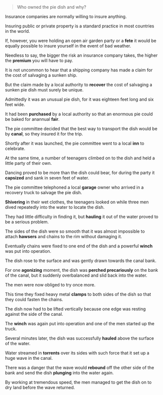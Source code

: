 > Who owned the pie dish and why?



Insurance companies are normally willing to insure anything.

Insuring public or private property is a standard practice in most countries in the world.

If, however, you were holding an open air garden party or a **fete** it would be equally possible to insure yourself in the event of bad weather.

Needless to say, the bigger the risk an insurance company takes, the higher the **premium** you will have to pay.

It is not uncommon to hear that a shipping company has made a claim for the cost of salvaging a sunken ship.

But the claim made by a local authority to **recover** the cost of salvaging a sunken pie dish must surely be unique.



Admittedly it was an unusual pie dish, for it was eighteen feet long and six feet wide.

It had been **purchased** by a local authority so that an enormous pie could be baked for anannual **fair**.

The pie committee decided that the best way to transport the dish would be by **canal**, so they insured it for the trip.

Shortly after it was launched, the pie committee went to a local **inn** to celebrate.

At the same time, a number of teenagers climbed on to the dish and held a little party of their own.

Dancing proved to be more than the dish could bear, for during the party it **capsized** and sank in seven feet of water.



The pie committee telephoned a local **garage** owner who arrived in a recovery truck to salvage the pie dish.

**Shivering** in their wet clothes, the teenagers looked on while three men dived repeatedly into the water to locate the dish.

They had little difficulty in finding it, but **hauling** it out of the water proved to be a serious problem.

The sides of the dish were so smooth that it was almost impossible to attach **hawsers** and chains to the rim without damaging it.

Eventually chains were fixed to one end of the dish and a powerful **winch** was put into operation.

The dish rose to the surface and was gently drawn towards the canal bank.

For one **agonizing** moment, the dish was **perched precariously** on the bank of the canal, but it suddenly overbalanced and slid back into the water.

The men were now obliged to try once more.

This time they fixed heavy metal **clamps** to both sides of the dish so that they could fasten the chains.

The dish now had to be lifted vertically because one edge was resting against the side of the canal.

The **winch** was again put into operation and one of the men started up the truck.

Several minutes later, the dish was successfully **hauled** above the surface of the water.

Water streamed in **torrents** over its sides with such force that it set up a huge wave in the canal.

There was a danger that the wave would **rebound** off the other side of the bank and send the dish **plunging** into the water again.

By working at tremendous speed, the men managed to get the dish on to dry land before the wave returned.